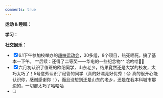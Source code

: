 ```yaml
---
comments: true
---
```



**运动 & 睡眠：**

**学习：**

**社交娱乐：**

- [x] 6.1下午参加校举办的[趣味运动会](https://mp.weixin.qq.com/s/_dQsC66EKad8rb9EYzxxhg)，30多组，8个项目，热死晒死，搞了基本一下午。 ^^后续：还得了二等奖——华电的一些纪念物^^ 哈哈哈🤣🤣
- [x] 六月初认识了值班的欧阳同学，山东老乡，结果竟然还是大学的校友，太巧太巧了！5号意外认识了经管的同学（真的好漂亮好优秀！😊 真的很开心能认识你，感谢感谢你！），而且没想到还是山东的老乡，还是在我本科城市那边的，一切都太巧了哈哈哈
- [ ] 